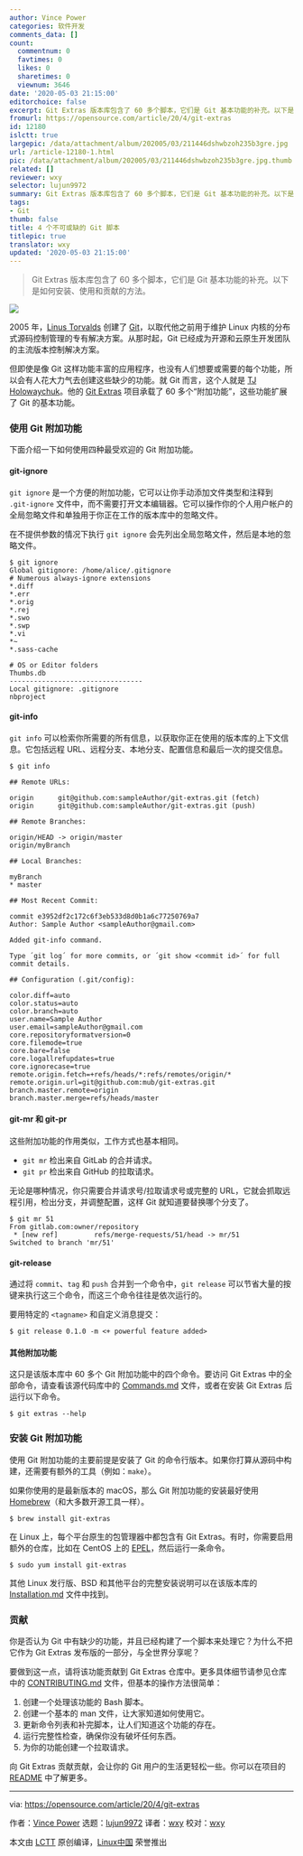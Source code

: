 ```yaml
---
author: Vince Power
categories: 软件开发
comments_data: []
count:
  commentnum: 0
  favtimes: 0
  likes: 0
  sharetimes: 0
  viewnum: 3646
date: '2020-05-03 21:15:00'
editorchoice: false
excerpt: Git Extras 版本库包含了 60 多个脚本，它们是 Git 基本功能的补充。以下是如何安装、使用和贡献的方法。
fromurl: https://opensource.com/article/20/4/git-extras
id: 12180
islctt: true
largepic: /data/attachment/album/202005/03/211446dshwbzoh235b3gre.jpg
url: /article-12180-1.html
pic: /data/attachment/album/202005/03/211446dshwbzoh235b3gre.jpg.thumb.jpg
related: []
reviewer: wxy
selector: lujun9972
summary: Git Extras 版本库包含了 60 多个脚本，它们是 Git 基本功能的补充。以下是如何安装、使用和贡献的方法。
tags:
- Git
thumb: false
title: 4 个不可或缺的 Git 脚本
titlepic: true
translator: wxy
updated: '2020-05-03 21:15:00'
---
```



> 
> Git Extras 版本库包含了 60 多个脚本，它们是 Git 基本功能的补充。以下是如何安装、使用和贡献的方法。
> 
> 
> 


![](/data/attachment/album/202005/03/211446dshwbzoh235b3gre.jpg)


2005 年，[Linus Torvalds](https://en.wikipedia.org/wiki/Linus_Torvalds) 创建了 [Git](https://git-scm.com/)，以取代他之前用于维护 Linux 内核的分布式源码控制管理的专有解决方案。从那时起，Git 已经成为开源和云原生开发团队的主流版本控制解决方案。


但即使是像 Git 这样功能丰富的应用程序，也没有人们想要或需要的每个功能，所以会有人花大力气去创建这些缺少的功能。就 Git 而言，这个人就是 [TJ Holowaychuk](https://github.com/tj)。他的 [Git Extras](https://github.com/tj/git-extras) 项目承载了 60 多个“附加功能”，这些功能扩展了 Git 的基本功能。


### 使用 Git 附加功能


下面介绍一下如何使用四种最受欢迎的 Git 附加功能。


#### git-ignore


`git ignore` 是一个方便的附加功能，它可以让你手动添加文件类型和注释到 `.git-ignore` 文件中，而不需要打开文本编辑器。它可以操作你的个人用户帐户的全局忽略文件和单独用于你正在工作的版本库中的忽略文件。


在不提供参数的情况下执行 `git ignore` 会先列出全局忽略文件，然后是本地的忽略文件。



```
$ git ignore
Global gitignore: /home/alice/.gitignore
# Numerous always-ignore extensions
*.diff
*.err
*.orig
*.rej
*.swo
*.swp
*.vi
*~
*.sass-cache

# OS or Editor folders
Thumbs.db
---------------------------------
Local gitignore: .gitignore
nbproject
```

#### git-info


`git info` 可以检索你所需要的所有信息，以获取你正在使用的版本库的上下文信息。它包括远程 URL、远程分支、本地分支、配置信息和最后一次的提交信息。



```
$ git info

## Remote URLs:

origin      git@github.com:sampleAuthor/git-extras.git (fetch)
origin      git@github.com:sampleAuthor/git-extras.git (push)

## Remote Branches:

origin/HEAD -> origin/master
origin/myBranch

## Local Branches:

myBranch
* master

## Most Recent Commit:

commit e3952df2c172c6f3eb533d8d0b1a6c77250769a7
Author: Sample Author <sampleAuthor@gmail.com>

Added git-info command.

Type ´git log´ for more commits, or ´git show <commit id>´ for full commit details.

## Configuration (.git/config):

color.diff=auto
color.status=auto
color.branch=auto
user.name=Sample Author
user.email=sampleAuthor@gmail.com
core.repositoryformatversion=0
core.filemode=true
core.bare=false
core.logallrefupdates=true
core.ignorecase=true
remote.origin.fetch=+refs/heads/*:refs/remotes/origin/*
remote.origin.url=git@github.com:mub/git-extras.git
branch.master.remote=origin
branch.master.merge=refs/heads/master
```

#### git-mr 和 git-pr


这些附加功能的作用类似，工作方式也基本相同。


* `git mr` 检出来自 GitLab 的合并请求。
* `git pr` 检出来自 GitHub 的拉取请求。


无论是哪种情况，你只需要合并请求号/拉取请求号或完整的 URL，它就会抓取远程引用，检出分支，并调整配置，这样 Git 就知道要替换哪个分支了。



```
$ git mr 51
From gitlab.com:owner/repository
 * [new ref]         refs/merge-requests/51/head -> mr/51
Switched to branch 'mr/51'
```

#### git-release


通过将 `commit`、`tag` 和 `push` 合并到一个命令中，`git release` 可以节省大量的按键来执行这三个命令，而这三个命令往往是依次运行的。


要用特定的 `<tagname>` 和自定义消息提交：



```
$ git release 0.1.0 -m <+ powerful feature added>
```

#### 其他附加功能


这只是该版本库中 60 多个 Git 附加功能中的四个命令。要访问 Git Extras 中的全部命令，请查看该源代码库中的 [Commands.md](https://github.com/tj/git-extras/blob/master/Commands.md) 文件，或者在安装 Git Extras 后运行以下命令。



```
$ git extras --help
```

### 安装 Git 附加功能


使用 Git 附加功能的主要前提是安装了 Git 的命令行版本。如果你打算从源码中构建，还需要有额外的工具（例如：`make`）。


如果你使用的是最新版本的 macOS，那么 Git 附加功能的安装最好使用 [Homebrew](https://brew.sh/)（和大多数开源工具一样）。



```
$ brew install git-extras
```

在 Linux 上，每个平台原生的包管理器中都包含有 Git Extras。有时，你需要启用额外的仓库，比如在 CentOS 上的 [EPEL](https://fedoraproject.org/wiki/EPEL)，然后运行一条命令。



```
$ sudo yum install git-extras
```

其他 Linux 发行版、BSD 和其他平台的完整安装说明可以在该版本库的 [Installation.md](https://github.com/tj/git-extras/blob/master/Installation.md) 文件中找到。


### 贡献


你是否认为 Git 中有缺少的功能，并且已经构建了一个脚本来处理它？为什么不把它作为 Git Extras 发布版的一部分，与全世界分享呢？


要做到这一点，请将该功能贡献到 Git Extras 仓库中。更多具体细节请参见仓库中的 [CONTRIBUTING.md](https://github.com/tj/git-extras/blob/master/CONTRIBUTING.md) 文件，但基本的操作方法很简单：


1. 创建一个处理该功能的 Bash 脚本。
2. 创建一个基本的 man 文件，让大家知道如何使用它。
3. 更新命令列表和补完脚本，让人们知道这个功能的存在。
4. 运行完整性检查，确保你没有破坏任何东西。
5. 为你的功能创建一个拉取请求。


向 Git Extras 贡献贡献，会让你的 Git 用户的生活更轻松一些。你可以在项目的 [README](https://github.com/tj/git-extras/blob/master/Readme.md) 中了解更多。




---


via: <https://opensource.com/article/20/4/git-extras>


作者：[Vince Power](https://opensource.com/users/vincepower) 选题：[lujun9972](https://github.com/lujun9972) 译者：[wxy](https://github.com/wxy) 校对：[wxy](https://github.com/wxy)


本文由 [LCTT](https://github.com/LCTT/TranslateProject) 原创编译，[Linux中国](https://linux.cn/) 荣誉推出